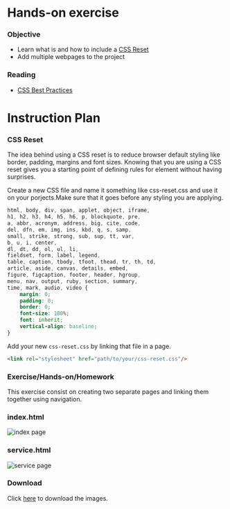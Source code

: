 # Hands-on exercise

### Objective

* Learn what is and how to include a [CSS Reset](http://meyerweb.com/eric/tools/css/reset/)
* Add multiple webpages to the project

### Reading 

* [CSS Best Practices](http://code.tutsplus.com/tutorials/30-css-best-practices-for-beginners--net-6741)

# Instruction Plan

### CSS Reset

The idea behind using a CSS reset is to reduce browser default styling like border, padding, margins and font sizes. Knowing that you are using a CSS reset gives you a starting point of defining rules for element without having surprises.

Create a new CSS file and name it something like css-reset.css and use it on your porjects.Make sure that it goes before any styling you are applying.

```css
html, body, div, span, applet, object, iframe,
h1, h2, h3, h4, h5, h6, p, blockquote, pre,
a, abbr, acronym, address, big, cite, code,
del, dfn, em, img, ins, kbd, q, s, samp,
small, strike, strong, sub, sup, tt, var,
b, u, i, center,
dl, dt, dd, ol, ul, li,
fieldset, form, label, legend,
table, caption, tbody, tfoot, thead, tr, th, td,
article, aside, canvas, details, embed, 
figure, figcaption, footer, header, hgroup, 
menu, nav, output, ruby, section, summary,
time, mark, audio, video {
	margin: 0;
	padding: 0;
	border: 0;
	font-size: 100%;
	font: inherit;
	vertical-align: baseline;
}
```
Add your new `css-reset.css` by linking that file in a page.

```html
<link rel="stylesheet" href="path/to/your/css-reset.css"/>
```
### Exercise/Hands-on/Homework

This exercise consist on creating two separate pages and linking them together using navigation.

### index.html

![index page](https://github.com/AustinCodingAcademy/HTMLIntroductory/blob/master/images/07/index.jpg)

### service.html

![service page](https://github.com/AustinCodingAcademy/HTMLIntroductory/blob/master/images/07/service.jpg)

### Download

Click [here](https://github.com/AustinCodingAcademy/HTMLIntroductory/blob/master/archives/07/garden.zip) to download the images.
